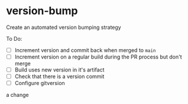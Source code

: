 # version-bump

Create an automated version bumping strategy

To Do:
- [ ] Increment version and commit back when merged to `main`
- [ ] Increment version on a regular build during the PR process but don't merge
- [ ] Build uses new version in it's artifact
- [ ] Check that there is a version commit
- [ ] Configure gitversion

a change
